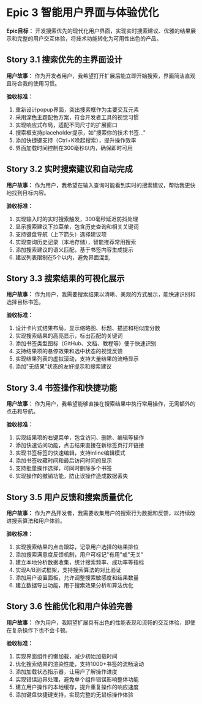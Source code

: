 # Epic 3 智能用户界面与体验优化

**Epic目标：** 开发搜索优先的现代化用户界面，实现实时搜索建议、优雅的结果展示和完整的用户交互体验，将技术功能转化为可用性出色的产品。

## Story 3.1 搜索优先的主界面设计

**用户故事：**
作为开发者用户，我希望打开扩展后能立即开始搜索，界面简洁直观且符合我的使用习惯。

**验收标准：**
1. 重新设计popup界面，突出搜索框作为主要交互元素
2. 采用深色主题配色方案，符合开发者工具的视觉习惯
3. 实现响应式布局，适配不同尺寸的扩展窗口
4. 搜索框支持placeholder提示，如"搜索你的技术书签..."
5. 添加快捷键支持（Ctrl+K唤起搜索），提升操作效率
6. 界面加载时间控制在300毫秒以内，确保即时可用

## Story 3.2 实时搜索建议和自动完成

**用户故事：**
作为用户，我希望在输入查询时能看到实时的搜索建议，帮助我更快地找到目标内容。

**验收标准：**
1. 实现输入时的实时搜索触发，300毫秒延迟防抖处理
2. 显示搜索建议下拉菜单，包含历史查询和相关关键词
3. 支持键盘导航（上下箭头）选择建议项
4. 实现查询历史记录（本地存储），智能推荐常用搜索
5. 添加搜索建议的语义匹配，基于书签内容生成提示
6. 建议列表限制在5个以内，避免界面混乱

## Story 3.3 搜索结果的可视化展示

**用户故事：**
作为用户，我需要搜索结果以清晰、美观的方式展示，能快速识别和选择目标书签。

**验收标准：**
1. 设计卡片式结果布局，显示缩略图、标题、描述和相似度分数
2. 实现搜索结果的高亮显示，标出匹配的关键词
3. 添加书签类型图标（GitHub、文档、教程等）便于快速识别
4. 支持结果项的悬停效果和选中状态的视觉反馈
5. 实现结果列表的虚拟滚动，支持大量结果的流畅显示
6. 添加"无结果"状态的友好提示和搜索建议

## Story 3.4 书签操作和快捷功能

**用户故事：**
作为用户，我希望能够直接在搜索结果中执行常用操作，无需额外的点击和导航。

**验收标准：**
1. 实现结果项的右键菜单，包含访问、删除、编辑等操作
2. 添加快速访问功能，点击结果直接在新标签页打开链接
3. 实现书签标签的快速编辑，支持inline编辑模式
4. 添加书签收藏时间和最后访问时间的显示
5. 支持批量操作选择，可同时删除多个书签
6. 实现操作的撤销功能，防止误操作造成数据丢失

## Story 3.5 用户反馈和搜索质量优化

**用户故事：**
作为产品开发者，我需要收集用户的搜索行为数据和反馈，以持续改进搜索算法和用户体验。

**验收标准：**
1. 实现搜索结果的点击跟踪，记录用户选择的结果排位
2. 添加搜索满意度反馈机制，用户可标记"有用"或"无关"
3. 建立本地分析数据收集，统计搜索频率、成功率等指标
4. 实现A/B测试框架，支持搜索算法的对比验证
5. 添加用户设置面板，允许调整搜索敏感度和结果数量
6. 建立数据导出功能，用于搜索效果分析和算法优化

## Story 3.6 性能优化和用户体验完善

**用户故事：**
作为用户，我期望扩展具有出色的性能表现和流畅的交互体验，即使在复杂操作下也不会卡顿。

**验收标准：**
1. 实现界面组件的懒加载，减少初始加载时间
2. 优化搜索结果的渲染性能，支持1000+书签的流畅滚动
3. 添加加载状态指示器，让用户了解操作进度
4. 实现错误边界处理，避免单个组件错误影响整体功能
5. 建立用户操作的本地缓存，提升重复操作的响应速度
6. 添加键盘快捷键支持，实现完整的无鼠标操作体验
